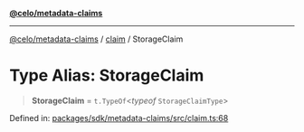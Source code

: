 [**@celo/metadata-claims**](../../README.md)

***

[@celo/metadata-claims](../../README.md) / [claim](../README.md) / StorageClaim

# Type Alias: StorageClaim

> **StorageClaim** = `t.TypeOf`\<*typeof* `StorageClaimType`\>

Defined in: [packages/sdk/metadata-claims/src/claim.ts:68](https://github.com/celo-org/developer-tooling/blob/master/packages/sdk/metadata-claims/src/claim.ts#L68)
